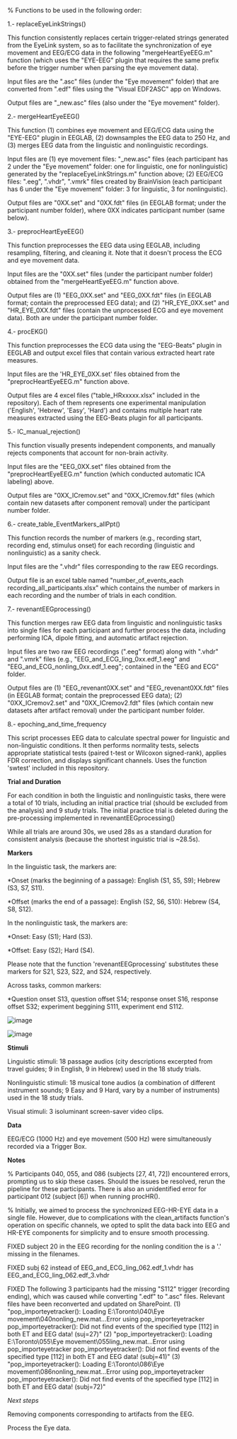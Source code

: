% Functions to be used in the following order:

1.- replaceEyeLinkStrings() <br />

This function consistently replaces certain trigger-related strings generated from the EyeLink system, so as to facilitate the synchronization of eye movement and EEG/ECG data in the following "mergeHeartEyeEEG.m" function (which uses the "EYE-EEG" plugin that requires the same prefix before the trigger number when parsing the eye movement data). <br />

Input files are the ".asc" files (under the "Eye movement" folder) that are converted from ".edf" files using the "Visual EDF2ASC" app on Windows. <br />

Output files are "_new.asc" files (also under the "Eye movement" folder).

2.- mergeHeartEyeEEG() <br />

This function (1) combines eye movement and EEG/ECG data using the "EYE-EEG" plugin in EEGLAB, (2) downsamples the EEG data to 250 Hz, and (3) merges EEG data from the linguistic and nonlinguistic recordings. <br />

Input files are (1) eye movement files: "_new.asc" files (each participant has 2 under the "Eye movement" folder: one for linguistic, one for nonlinguistic) generated by the "replaceEyeLinkStrings.m" function above; (2) EEG/ECG files: ".eeg", ".vhdr", ".vmrk" files created by BrainVision (each participant has 6 under the "Eye movement" folder: 3 for linguistic, 3 for nonlinguistic). <br />

Output files are "0XX.set" and "0XX.fdt" files (in EEGLAB format; under the participant number folder), where 0XX indicates participant number (same below).

3.- preprocHeartEyeEEG() <br />

This function preprocesses the EEG data using EEGLAB, including resampling, filtering, and cleaning it. Note that it doesn't process the ECG and eye movement data. <br />

Input files are the "0XX.set" files (under the participant number folder) obtained from the "mergeHeartEyeEEG.m" function above. <br />

Output files are (1) "EEG_0XX.set" and "EEG_0XX.fdt" files (in EEGLAB format; contain the preprocessed EEG data); and (2) "HR_EYE_0XX.set" and "HR_EYE_0XX.fdt" files (contain the  unprocessed ECG and eye movement data). Both are under the participant number folder.

4.- procEKG() <br />

This function preprocesses the ECG data using the "EEG-Beats" plugin in EEGLAB and output excel files that contain various extracted heart rate measures. <br />

Input files are the 'HR_EYE_0XX.set' files obtained from the "preprocHeartEyeEEG.m" function above. <br />

Output files are 4 excel files ("table_HRxxxxx.xlsx" included in the repository). Each of them represents one experimental manipulation ('English', 'Hebrew', 'Easy', 'Hard') and contains multiple heart rate measures extracted using the EEG-Beats plugin for all participants.

5.- IC_manual_rejection()  <br />

This function visually presents independent components, and manually rejects components that account for non-brain activity.  <br />

Input files are the "EEG_0XX.set" files obtained from the "preprocHeartEyeEEG.m" function (which conducted automatic ICA labeling) above.  

Output files are "0XX_ICremov.set" and "0XX_ICremov.fdt" files (which contain new datasets after component removal) under the participant number folder. 

6.- create_table_EventMarkers_allPpt()  <br />

This function records the number of markers (e.g., recording start, recording end, stimulus onset) for each recording (linguistic and nonlinguistic) as a sanity check. <br /> 

Input files are the ".vhdr" files corresponding to the raw EEG recordings. 

Output file is an excel table named "number_of_events_each recording_all_participants.xlsx" which contains the number of markers in each recording and the number of trials in each condition.

7.- revenantEEGprocessing() <br />

This function merges raw EEG data from linguistic and nonlinguistic tasks into single files for each participant and further process the data, including
performing ICA, dipole fitting, and automatic artifact rejection. <br /> 

Input files are two raw EEG recordings (".eeg" format) along with ".vhdr" and ".vmrk" files (e.g., "EEG_and_ECG_ling_0xx.edf_1.eeg" and "EEG_and_ECG_nonling_0xx.edf_1.eeg"; contained in the "EEG and ECG" folder.

Output files are (1) "EEG_revenant0XX.set" and "EEG_revenant0XX.fdt" files (in EEGLAB format; contain the preprocessed EEG data); (2) "0XX_ICremov2.set" and "0XX_ICremov2.fdt" files (which contain new datasets after artifact removal) under the participant number folder. <br />

8.- epoching_and_time_frequency <br />

This script processes EEG data to calculate spectral power for linguistic and non-linguistic conditions. It then performs normality tests, selects appropriate statistical tests (paired t-test or Wilcoxon signed-rank), applies FDR correction, and displays significant channels.
Uses the function 'swtest' included in this repository.


**Trial and Duration**

For each condition in both the linguistic and nonlinguistic tasks, there were a total of 10 trials, including an initial practice trial (should be excluded from the analysis) and 9 study trials.
The initial practice trial is deleted during the pre-processing implemented in revenantEEGprocessing()

While all trials are around 30s, we used 28s as a standard duration for consistent analysis (because the shortest inguistic trial is ~28.5s). 

**Markers**

In the linguistic task, the markers are:

  *Onset (marks the beginning of a passage): English (S1, S5, S9); Hebrew (S3, S7, S11).
  
  *Offset (marks the end of a passage): English (S2, S6, S10): Hebrew (S4, S8, S12). 

In the nonlinguistic task, the markers are:

  *Onset: Easy (S1); Hard (S3).
  
  *Offset: Easy (S2); Hard (S4).

  Please note that the function 'revenantEEGprocessing' substitutes these markers for S21, S23, S22, and S24, respectively.
  
Across tasks, common markers:
 
  *Question onset S13, question offset S14; response onset S16, response offset S32; experiment beggining S111, experiment end S112.

![image](https://github.com/AlejandroPerezB2B/Syncbeateyeeg/assets/65445363/53f168e9-3679-4179-bb6f-5dc2a4476813)

![image](https://github.com/AlejandroPerezB2B/Syncbeateyeeg/assets/51342792/72dcb069-e4b4-4da9-bab0-9aebdfb8a68e)

**Stimuli**

Linguistic stimuli: 18 passage audios (city descriptions excerpted from travel guides; 9 in English, 9 in Hebrew) used in the 18 study trials.

Nonlinguistic stimuli: 18 musical tone audios (a combination of different instrument sounds; 9 Easy and 9 Hard, vary by a number of instruments) used in the 18 study trials.

Visual stimuli: 3 isoluminant screen-saver video clips.

**Data**

EEG/ECG (1000 Hz) and eye movement (500 Hz) were simultaneously recorded via a Trigger Box. 

**Notes**

% Participants 040, 055, and 086 (subjects [27, 41, 72]) encountered errors, prompting us to skip these cases. Should the issues be resolved, rerun the pipeline for these participants. There is also an unidentified error for participant 012 (subject [6]) when running procHR().

% Initially, we aimed to process the synchronized EEG-HR-EYE data in a single file. However, due to complications with the clean_artifacts function's operation on specific channels, we opted to split the data back into EEG and HR-EYE components for simplicity and to ensure smooth processing.

FIXED subject 20 in the EEG recording for the nonling condition the is a '.' missing in the filenames. 

FIXED subj 62 instead of EEG_and_ECG_ling_062.edf_1.vhdr has EEG_and_ECG_ling_062.edf_3.vhdr

FIXED The following 3 participants had the missing "S112" trigger (recording ending), which was caused while converting ".edf" to ".asc" files. Relevant files have been reconverted and updated on SharePoint.
(1) "pop_importeyetracker(): Loading E:\Toronto\040\Eye movement\040nonling_new.mat...Error using pop_importeyetracker
pop_importeyetracker(): Did not find events of the specified type [112] in both ET and EEG data! (suj=27)"
(2) "pop_importeyetracker(): Loading E:\Toronto\055\Eye movement\055ling_new.mat...Error using pop_importeyetracker
pop_importeyetracker(): Did not find events of the specified type [112] in both ET and EEG data! (subj=41)"
(3) "pop_importeyetracker(): Loading E:\Toronto\086\Eye movement\086nonling_new.mat...Error using pop_importeyetracker
pop_importeyetracker(): Did not find events of the specified type [112] in both ET and EEG data! (subj=72)"

*Next steps*

Removing components corresponding to artifacts from the EEG.

Process the Eye data.

